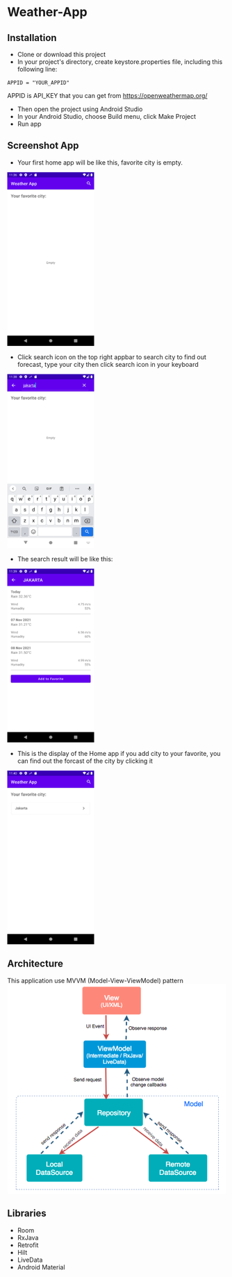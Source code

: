 # Weather-App

## Installation
- Clone or download this project
- In your project's directory, create keystore.properties file, including this following line:
````properties
APPID = "YOUR_APPID"
````
APPID is API_KEY that you can get from https://openweathermap.org/
- Then open the project using Android Studio
- In your Android Studio, choose Build menu, click Make Project
- Run app

## Screenshot App
- Your first home app will be like this, favorite city is empty.
<img src="https://github.com/Sibaho/Weather-App/blob/master/img/home-empty.png" width="200" height="400">

- Click search icon on the top right appbar to search city to find out forecast, type your city then click search icon in your keyboard
<img src="https://github.com/Sibaho/Weather-App/blob/master/img/search.png" width="200" height="400">

- The search result will be like this:
<img src="https://github.com/Sibaho/Weather-App/blob/master/img/search-result.png" width="200" height="400">

- This is the display of the Home app if you add city to your favorite, you can find out the forcast of the city by clicking it
<img src="https://github.com/Sibaho/Weather-App/blob/master/img/home-with-favorite.png" width="200" height="400">

## Architecture

This application use MVVM (Model-View-ViewModel) pattern
<img src="https://github.com/Sibaho/Weather-App/blob/master/img/mvvm.png">


## Libraries
- Room
- RxJava
- Retrofit
- Hilt
- LiveData
- Android Material
